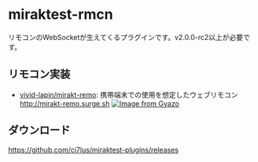 # miraktest-rmcn

リモコンのWebSocketが生えてくるプラグインです。v2.0.0-rc2以上が必要です。<br />

## リモコン実装

- [vivid-lapin/mirakt-remo](https://github.com/vivid-lapin/mirakt-remo): 携帯端末での使用を想定したウェブリモコン<br />
    <http://mirakt-remo.surge.sh>
    [![Image from Gyazo](https://i.gyazo.com/1797cd57e7d689564cf4c07589664e96.png)](https://gyazo.com/1797cd57e7d689564cf4c07589664e96)

## ダウンロード

<https://github.com/ci7lus/miraktest-plugins/releases>
